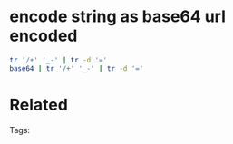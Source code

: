 # encode string as base64 url encoded
```bash
tr '/+' '_-' | tr -d '='
base64 | tr '/+' '_-' | tr -d '='
```

# Related


Tags:

    

